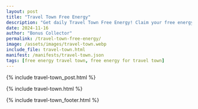```yaml
---
layout: post
title: "Travel Town Free Energy"
description: "Get daily Travel Town Free Energy! Claim your free energy and keep building your dream town – updated daily for all players."
date: 2024-11-16
author: "Bonus Collector"
permalink: /travel-town-free-energy/
image: /assets/images/travel-town.webp
include_file: travel-town.html
manifest: /manifests/travel-town.json
tags: [free energy travel town, free energy for travel town]
---
```


{% include travel-town_post.html %}

{% include travel-town.html %}

{% include travel-town_footer.html %}
